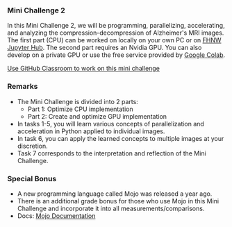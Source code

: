 ### Mini Challenge 2

In this Mini Challenge 2, we will be programming, parallelizing, accelerating, and analyzing the compression-decompression of Alzheimer's MRI images. The first part (CPU) can be worked on locally on your own PC or on [FHNW Jupyter Hub](https://jhub.cs.technik.fhnw.ch/). The second part requires an Nvidia GPU. You can also develop on a private GPU or use the free service provided by [Google Colab](colab.research.google.com/).

[Use GitHub Classroom to work on this mini challenge](https://classroom.github.com/a/qRHs6yk5)

### Remarks 
* The Mini Challenge is divided into 2 parts:
  * Part 1: Optimize CPU implementation
  * Part 2: Create and optimize GPU implementation
* In tasks 1-5, you will learn various concepts of parallelization and acceleration in Python applied to individual images.
* In task 6, you can apply the learned concepts to multiple images at your discretion.
* Task 7 corresponds to the interpretation and reflection of the Mini Challenge.


### Special Bonus
* A new programming language called Mojo was released a year ago.
* There is an additional grade bonus for those who use Mojo in this Mini Challenge and incorporate it into all measurements/comparisons.
* Docs: [Mojo Documentation](https://docs.modular.com/mojo/)
